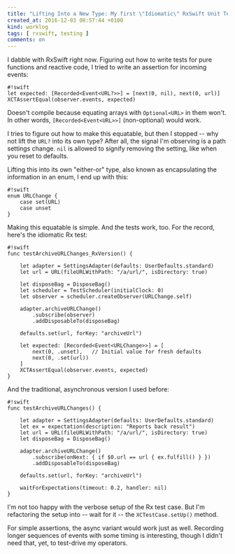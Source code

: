 ```yaml
---
title: "Lifting Into a New Type: My first \"Idiomatic\" RxSwift Unit Test"
created_at: 2016-12-03 08:57:44 +0100
kind: worklog
tags: [ rxswift, testing ]
comments: on
---
```



I dabble with RxSwift right now. Figuring out how to write tests for pure functions and reactive code, I tried to write an assertion for incoming events:

    #!swift
    let expected: [Recorded<Event<URL?>>] = [next(0, nil), next(0, url)]
    XCTAssertEqual(observer.events, expected) 

Doesn't compile because equating arrays with `Optional<URL>` in them won't. In other words, `[Recorded<Event<URL>>]` (non-optional) would work.

I tries to figure out how to make this equatable, but then I stopped -- why not lift the `URL?` into its own type? After all, the signal I'm observing is a path settings change. `nil` is allowed to signify removing the setting, like when you reset to defaults.

Lifting this into its own "either-or" type, also known as encapsulating the information in an enum, I end up with this:

    #!swift
    enum URLChange {
        case set(URL)
        case unset
    }

Making this equatable is simple. And the tests work, too. For the record, here's the idiomatic Rx test:

    #!swift
    func testArchiveURLChanges_RxVersion() {

        let adapter = SettingsAdapter(defaults: UserDefaults.standard)
        let url = URL(fileURLWithPath: "/a/url/", isDirectory: true)
        
        let disposeBag = DisposeBag()
        let scheduler = TestScheduler(initialClock: 0)
        let observer = scheduler.createObserver(URLChange.self)

        adapter.archiveURLChange()
            .subscribe(observer)
            .addDisposableTo(disposeBag)

        defaults.set(url, forKey: "archiveUrl")

        let expected: [Recorded<Event<URLChange>>] = [
            next(0, .unset),   // Initial value for fresh defaults
            next(0, .set(url))
        ]
        XCTAssertEqual(observer.events, expected)
    }

And the traditional, asynchronous version I used before:

    #!swift
    func testArchiveURLChanges() {

        let adapter = SettingsAdapter(defaults: UserDefaults.standard)
        let ex = expectation(description: "Reports back result")
        let url = URL(fileURLWithPath: "/a/url/", isDirectory: true)
        let disposeBag = DisposeBag()
        
        adapter.archiveURLChange()
            .subscribe(onNext: { if $0.url == url { ex.fulfill() } })
            .addDisposableTo(disposeBag)

        defaults.set(url, forKey: "archiveUrl")

        waitForExpectations(timeout: 0.2, handler: nil)
    }

I'm not too happy with the verbose setup of the Rx test case. But I'm refactoring the setup into -- wait for it -- the `XCTestCase.setUp()` method.

For simple assertions, the async variant would work just as well. Recording longer sequences of events with some timing is interesting, though I didn't need that, yet, to test-drive my operators. 
